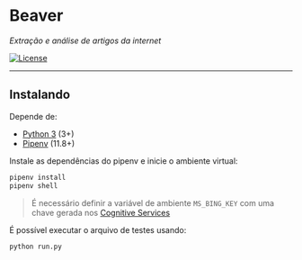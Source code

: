 # Beaver

*Extração e análise de artigos da internet*

[![License](https://img.shields.io/badge/license-GPLv3-blue.svg)](https://github.com/Chococandy/pycandy/blob/master/LICENSE)

***
## Instalando

Depende de:
* [Python 3](https://www.python.org/downloads/) (3+)
* [Pipenv](https://github.com/pypa/pipenv) (11.8+)

Instale as dependências do pipenv e inicie o ambiente virtual:
```sh
pipenv install
pipenv shell
```

> É necessário definir a variável de ambiente `MS_BING_KEY` com uma chave gerada nos [Cognitive Services](https://azure.microsoft.com/en-us/services/cognitive-services/)


É possível executar o arquivo de testes usando:
```sh
python run.py
```